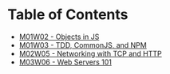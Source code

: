 # Table of Contents

* [M01W02 - Objects in JS](/m01w02)
* [M01W03 - TDD, CommonJS, and NPM](/m01w03)
* [M02W05 - Networking with TCP and HTTP](/m02w05)
* [M03W06 - Web Servers 101](/m03w06)
